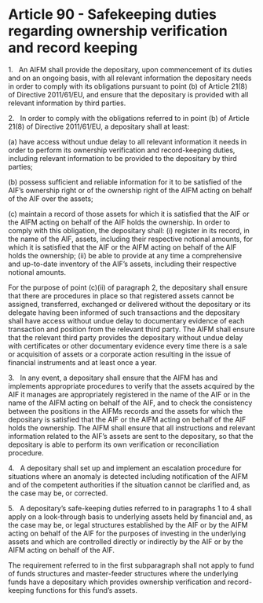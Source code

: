 # Article 90 - Safekeeping duties regarding ownership verification and record keeping


1.   An AIFM shall provide the depositary, upon commencement of its duties and on an ongoing basis, with all relevant information the depositary needs in order to comply with its obligations pursuant to point (b) of Article 21(8) of Directive 2011/61/EU, and ensure that the depositary is provided with all relevant information by third parties.

2.   In order to comply with the obligations referred to in point (b) of Article 21(8) of Directive 2011/61/EU, a depositary shall at least:

(a) have access without undue delay to all relevant information it needs in order to perform its ownership verification and record-keeping duties, including relevant information to be provided to the depositary by third parties;

(b) possess sufficient and reliable information for it to be satisfied of the AIF’s ownership right or of the ownership right of the AIFM acting on behalf of the AIF over the assets;

(c) maintain a record of those assets for which it is satisfied that the AIF or the AIFM acting on behalf of the AIF holds the ownership. In order to comply with this obligation, the depositary shall: (i) register in its record, in the name of the AIF, assets, including their respective notional amounts, for which it is satisfied that the AIF or the AIFM acting on behalf of the AIF holds the ownership; (ii) be able to provide at any time a comprehensive and up-to-date inventory of the AIF’s assets, including their respective notional amounts.

For the purpose of point (c)(ii) of paragraph 2, the depositary shall ensure that there are procedures in place so that registered assets cannot be assigned, transferred, exchanged or delivered without the depositary or its delegate having been informed of such transactions and the depositary shall have access without undue delay to documentary evidence of each transaction and position from the relevant third party. The AIFM shall ensure that the relevant third party provides the depositary without undue delay with certificates or other documentary evidence every time there is a sale or acquisition of assets or a corporate action resulting in the issue of financial instruments and at least once a year.

3.   In any event, a depositary shall ensure that the AIFM has and implements appropriate procedures to verify that the assets acquired by the AIF it manages are appropriately registered in the name of the AIF or in the name of the AIFM acting on behalf of the AIF, and to check the consistency between the positions in the AIFMs records and the assets for which the depositary is satisfied that the AIF or the AIFM acting on behalf of the AIF holds the ownership. The AIFM shall ensure that all instructions and relevant information related to the AIF’s assets are sent to the depositary, so that the depositary is able to perform its own verification or reconciliation procedure.

4.   A depositary shall set up and implement an escalation procedure for situations where an anomaly is detected including notification of the AIFM and of the competent authorities if the situation cannot be clarified and, as the case may be, or corrected.

5.   A depositary’s safe-keeping duties referred to in paragraphs 1 to 4 shall apply on a look-through basis to underlying assets held by financial and, as the case may be, or legal structures established by the AIF or by the AIFM acting on behalf of the AIF for the purposes of investing in the underlying assets and which are controlled directly or indirectly by the AIF or by the AIFM acting on behalf of the AIF.

The requirement referred to in the first subparagraph shall not apply to fund of funds structures and master-feeder structures where the underlying funds have a depositary which provides ownership verification and record-keeping functions for this fund’s assets.
